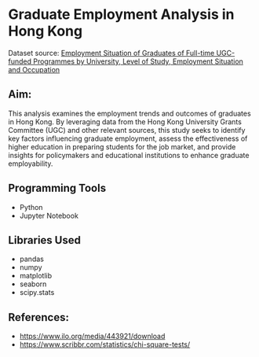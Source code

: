 # Graduate Employment Analysis in Hong Kong
Dataset source: [Employment Situation of Graduates of Full-time UGC-funded Programmes by University, Level of Study, Employment Situation and Occupation](https://data.gov.hk/en-data/dataset/hk-ugc-ugc-student-ges-statistics)

## Aim:
This analysis examines the employment trends and outcomes of graduates in Hong Kong. By leveraging data from the Hong Kong University Grants Committee (UGC) and other relevant sources, this study seeks to identify key factors influencing graduate employment, assess the effectiveness of higher education in preparing students for the job market, and provide insights for policymakers and educational institutions to enhance graduate employability.

## Programming Tools 
* Python
* Jupyter Notebook

## Libraries Used 
* pandas
* numpy
* matplotlib
* seaborn
* scipy.stats
  
## References: 
* https://www.ilo.org/media/443921/download
* https://www.scribbr.com/statistics/chi-square-tests/

